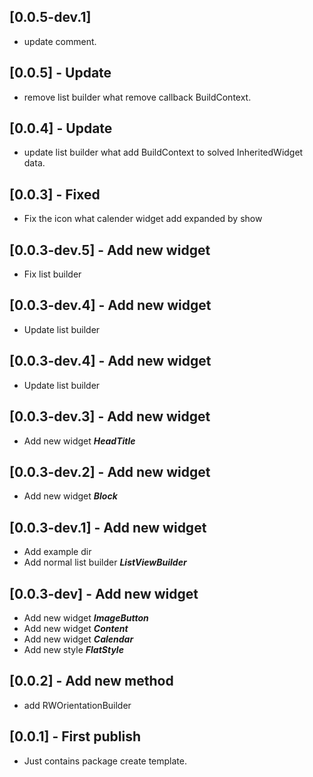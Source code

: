 ## [0.0.5-dev.1]

* update comment.

## [0.0.5] - Update

* remove list builder what remove callback BuildContext.

## [0.0.4] - Update

* update list builder what add BuildContext to solved InheritedWidget data.

## [0.0.3] - Fixed

* Fix the icon what calender widget add expanded by show

## [0.0.3-dev.5] - Add new widget

* Fix list builder

## [0.0.3-dev.4] - Add new widget

* Update list builder

## [0.0.3-dev.4] - Add new widget

* Update list builder

## [0.0.3-dev.3] - Add new widget

* Add new widget ***HeadTitle***

## [0.0.3-dev.2] - Add new widget

* Add new widget ***Block***

## [0.0.3-dev.1] - Add new widget 

* Add example dir
* Add normal list builder ***ListViewBuilder***

## [0.0.3-dev] - Add new widget 

* Add new widget ***ImageButton***
* Add new widget ***Content***
* Add new widget ***Calendar***
* Add new style ***FlatStyle***

## [0.0.2] - Add new method

* add RWOrientationBuilder

## [0.0.1] - First publish

* Just contains package create template.
